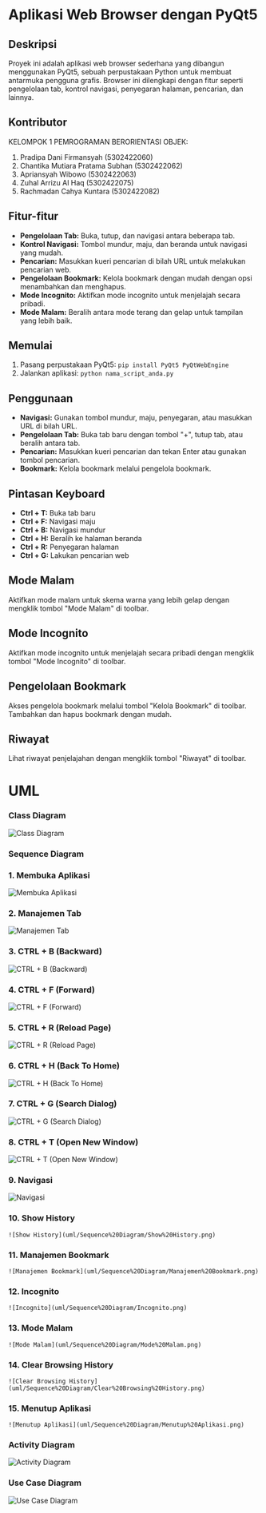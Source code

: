 # Aplikasi Web Browser dengan PyQt5

## Deskripsi
Proyek ini adalah aplikasi web browser sederhana yang dibangun menggunakan PyQt5, sebuah perpustakaan Python untuk membuat antarmuka pengguna grafis. Browser ini dilengkapi dengan fitur seperti pengelolaan tab, kontrol navigasi, penyegaran halaman, pencarian, dan lainnya.

## Kontributor
KELOMPOK 1 PEMROGRAMAN BERORIENTASI OBJEK:
1. ⁠Pradipa Dani Firmansyah (5302422060)
2. ⁠Chantika Mutiara Pratama Subhan (5302422062)
3. ⁠Apriansyah Wibowo (5302422063)
4. ⁠Zuhal Arrizu Al Haq (5302422075)
5. ⁠Rachmadan Cahya Kuntara (5302422082)

## Fitur-fitur
- **Pengelolaan Tab:** Buka, tutup, dan navigasi antara beberapa tab.
- **Kontrol Navigasi:** Tombol mundur, maju, dan beranda untuk navigasi yang mudah.
- **Pencarian:** Masukkan kueri pencarian di bilah URL untuk melakukan pencarian web.
- **Pengelolaan Bookmark:** Kelola bookmark dengan mudah dengan opsi menambahkan dan menghapus.
- **Mode Incognito:** Aktifkan mode incognito untuk menjelajah secara pribadi.
- **Mode Malam:** Beralih antara mode terang dan gelap untuk tampilan yang lebih baik.

## Memulai
1. Pasang perpustakaan PyQt5: `pip install PyQt5 PyQtWebEngine`
2. Jalankan aplikasi: `python nama_script_anda.py`

## Penggunaan
- **Navigasi:** Gunakan tombol mundur, maju, penyegaran, atau masukkan URL di bilah URL.
- **Pengelolaan Tab:** Buka tab baru dengan tombol "+", tutup tab, atau beralih antara tab.
- **Pencarian:** Masukkan kueri pencarian dan tekan Enter atau gunakan tombol pencarian.
- **Bookmark:** Kelola bookmark melalui pengelola bookmark.

## Pintasan Keyboard
- **Ctrl + T:** Buka tab baru
- **Ctrl + F:** Navigasi maju
- **Ctrl + B:** Navigasi mundur
- **Ctrl + H:** Beralih ke halaman beranda
- **Ctrl + R:** Penyegaran halaman
- **Ctrl + G:** Lakukan pencarian web

## Mode Malam
Aktifkan mode malam untuk skema warna yang lebih gelap dengan mengklik tombol "Mode Malam" di toolbar.

## Mode Incognito
Aktifkan mode incognito untuk menjelajah secara pribadi dengan mengklik tombol "Mode Incognito" di toolbar.

## Pengelolaan Bookmark
Akses pengelola bookmark melalui tombol "Kelola Bookmark" di toolbar. Tambahkan dan hapus bookmark dengan mudah.

## Riwayat
Lihat riwayat penjelajahan dengan mengklik tombol "Riwayat" di toolbar.

# UML
### Class Diagram
![Class Diagram](uml/Class%20Diagram/Class%20diagram.jpg)

### Sequence Diagram
### 1. Membuka Aplikasi 
   ![Membuka Aplikasi](uml/Sequence%20Diagram/Membuka%20Aplikasi.png)

### 2. Manajemen Tab
   ![Manajemen Tab](uml/Sequence%20Diagram/Manajemen%20Tab.png)

### 3. CTRL + B (Backward)
   ![CTRL + B (Backward)](uml/Sequence%20Diagram/CTRL%20%2B%20B(Backward).png)

### 4. CTRL + F (Forward)
   ![CTRL + F (Forward)](uml/Sequence%20Diagram/CTRL%20%2B%20F(Forward).png)

### 5. CTRL + R (Reload Page)
   ![CTRL + R (Reload Page)](uml/Sequence%20Diagram/CTRL%20%2B%20R(Reload%20Page).png)

### 6. CTRL + H (Back To Home)
   ![CTRL + H (Back To Home)](https://raw.githubusercontent.com/brianwibowo/web-browser-PyQt5/fad2f5994b05da345fe7daa4e729c31c05c3e0b4/uml/Sequence%20Diagram/CTRL%20%2B%20H%20(Back%20To%20Home).png)

### 7. CTRL + G (Search Dialog)
   ![CTRL + G (Search Dialog)](uml/Sequence%20Diagram/CTRL%20%2B%20G(Search%20Dialog).png)

### 8. CTRL + T (Open New Window)
   ![CTRL + T (Open New Window)](uml/Sequence%20Diagram/CTRL%20%2B%20T(Open%20New%20Window).png)

### 9. Navigasi
   ![Navigasi](uml/Sequence%20Diagram/Navigasi.png)

### 10. Show History
    ![Show History](uml/Sequence%20Diagram/Show%20History.png)

### 11. Manajemen Bookmark
    ![Manajemen Bookmark](uml/Sequence%20Diagram/Manajemen%20Bookmark.png)

### 12. Incognito
    ![Incognito](uml/Sequence%20Diagram/Incognito.png)

### 13. Mode Malam
    ![Mode Malam](uml/Sequence%20Diagram/Mode%20Malam.png)

### 14. Clear Browsing History
    ![Clear Browsing History](uml/Sequence%20Diagram/Clear%20Browsing%20History.png)

### 15. Menutup Aplikasi
    ![Menutup Aplikasi](uml/Sequence%20Diagram/Menutup%20Aplikasi.png)


### Activity Diagram
![Activity Diagram](uml/Activity%20Diagram/Activity%20Diagram.jpg)

### Use Case Diagram
![Use Case Diagram](uml/Use%20Case%20Diagram/Use%20Case%20Diagram%20.jpg)
